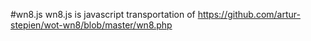#wn8.js
wn8.js is javascript transportation of https://github.com/artur-stepien/wot-wn8/blob/master/wn8.php
